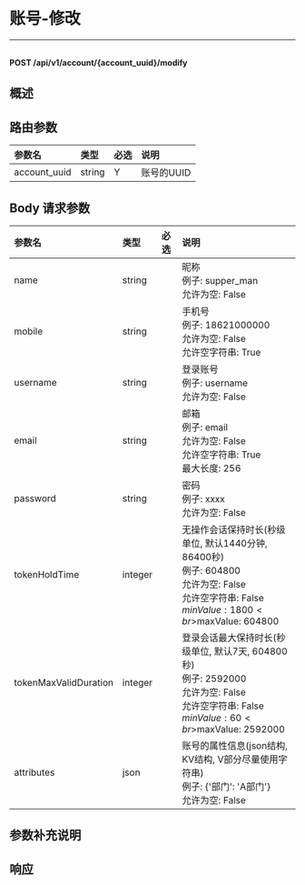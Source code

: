 # 账号-修改

---

<br />**POST /api/v1/account/\{account_uuid\}/modify**

## 概述




## 路由参数

| 参数名        | 类型     | 必选   | 说明              |
|:-----------|:-------|:-----|:----------------|
| account_uuid | string | Y | 账号的UUID<br> |


## Body 请求参数

| 参数名        | 类型     | 必选   | 说明              |
|:-----------|:-------|:-----|:----------------|
| name | string |  | 昵称<br>例子: supper_man <br>允许为空: False <br> |
| mobile | string |  | 手机号<br>例子: 18621000000 <br>允许为空: False <br>允许空字符串: True <br> |
| username | string |  | 登录账号<br>例子: username <br>允许为空: False <br> |
| email | string |  | 邮箱<br>例子: email <br>允许为空: False <br>允许空字符串: True <br>最大长度: 256 <br> |
| password | string |  | 密码<br>例子: xxxx <br>允许为空: False <br> |
| tokenHoldTime | integer |  | 无操作会话保持时长(秒级单位, 默认1440分钟, 86400秒)<br>例子: 604800 <br>允许为空: False <br>允许空字符串: False <br>$minValue: 1800 <br>$maxValue: 604800 <br> |
| tokenMaxValidDuration | integer |  | 登录会话最大保持时长(秒级单位, 默认7天, 604800秒)<br>例子: 2592000 <br>允许为空: False <br>允许空字符串: False <br>$minValue: 60 <br>$maxValue: 2592000 <br> |
| attributes | json |  | 账号的属性信息(json结构, KV结构, V部分尽量使用字符串)<br>例子: {'部门': 'A部门'} <br>允许为空: False <br> |

## 参数补充说明







## 响应
```shell
 
```




